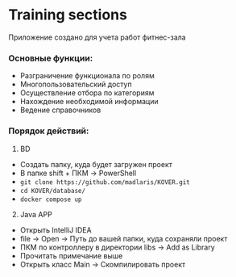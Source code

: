 # Training sections
Приложение создано для учета работ фитнес-зала

### Основные функции:
- Разграничение функционала по ролям
- Многопользовательский доступ
- Осуществление отбора по категориям
- Нахождение необходимой информации
- Ведение справочников


### Порядок действий:
1) BD
- Создать папку, куда будет загружен проект
- В папке shift + ПКМ -> PowerShell
- ```git clone https://github.com/madlaris/KOVER.git```
- ```cd KOVER/database/```
- ```docker compose up```
2) Java APP
- Открыть IntelliJ IDEA
- file -> Open -> Путь до вашей папки, куда сохраняли проект
- ПКМ по контроллеру в директории libs -> Add as Library
- Прочитать примечание выше
- Открыть класс Main -> Скомпилировать проект

  